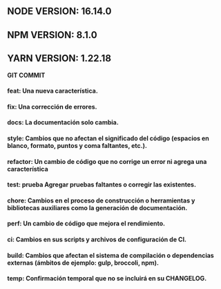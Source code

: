 ## NODE VERSION: 16.14.0
## NPM VERSION: 8.1.0
## YARN VERSION: 1.22.18

**GIT COMMIT**

#### feat:     Una nueva característica.
#### fix:      Una corrección de errores.
#### docs:     La documentación solo cambia.
#### style:    Cambios que no afectan el significado del código (espacios en blanco, formato, puntos y coma faltantes, etc.).
#### refactor: Un cambio de código que no corrige un error ni agrega una característica
#### test:     prueba Agregar pruebas faltantes o corregir las existentes.
#### chore:    Cambios en el proceso de construcción o herramientas y bibliotecas auxiliares como la generación de documentación.
#### perf:     Un cambio de código que mejora el rendimiento.
#### ci:       Cambios en sus scripts y archivos de configuración de CI.
#### build:    Cambios que afectan el sistema de compilación o dependencias externas (ámbitos de ejemplo: gulp, broccoli, npm).
#### temp:     Confirmación temporal que no se incluirá en su CHANGELOG. 
